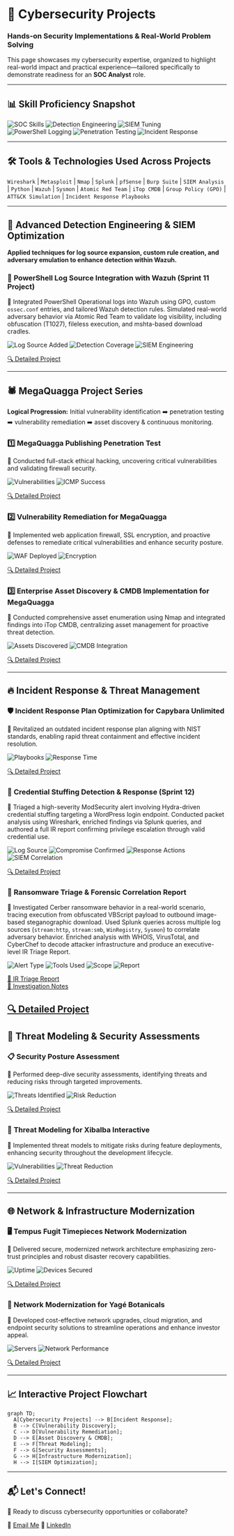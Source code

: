 # 🚀 **Cybersecurity Projects**

### **Hands-on Security Implementations & Real-World Problem Solving**

This page showcases my cybersecurity expertise, organized to highlight real-world impact and practical experience—tailored specifically to demonstrate readiness for an **SOC Analyst** role.

---

## 📊 **Skill Proficiency Snapshot**

![SOC Skills](https://img.shields.io/badge/SOC%20Skills-Advanced-2A9D8F)
![Detection Engineering](https://img.shields.io/badge/Detection%20Engineering-Advanced-2A9D8F)
![SIEM Tuning](https://img.shields.io/badge/SIEM%20Configuration-Wazuh%20%26%20Sysmon-264653)
![PowerShell Logging](https://img.shields.io/badge/PowerShell%20Monitoring-Enabled%20%26%20Tested-2A9D8F)
![Penetration Testing](https://img.shields.io/badge/Penetration%20Testing-Intermediate-264653)
![Incident Response](https://img.shields.io/badge/Incident%20Response-Expert-2A9D8F)

---

## 🛠️ **Tools & Technologies Used Across Projects**

`Wireshark` | `Metasploit` | `Nmap` | `Splunk` | `pfSense` | `Burp Suite` | `SIEM Analysis` | `Python` | `Wazuh` | `Sysmon` | `Atomic Red Team` | `iTop CMDB` | `Group Policy (GPO)` | `ATT&CK Simulation` | `Incident Response Playbooks`

---

## 🧠 **Advanced Detection Engineering & SIEM Optimization**

**Applied techniques for log source expansion, custom rule creation, and adversary emulation to enhance detection within Wazuh.**

### 🧪 **PowerShell Log Source Integration with Wazuh (Sprint 11 Project)**

🔹 Integrated PowerShell Operational logs into Wazuh using GPO, custom `ossec.conf` entries, and tailored Wazuh detection rules. Simulated real-world adversary behavior via Atomic Red Team to validate log visibility, including obfuscation (T1027), fileless execution, and mshta-based download cradles.

![Log Source Added](https://img.shields.io/badge/Log%20Source-PowerShell%20Operational-2A9D8F)
![Detection Coverage](https://img.shields.io/badge/Atomic%20Tests-3%20Simulated%20Attacks-264653)
![SIEM Engineering](https://img.shields.io/badge/SIEM%20Tuning-Custom%20Wazuh%20Rules-2A9D8F)

[🔍 Detailed Project](projects/sprint11_wazuh_logsource.md)

---

## 🕷️ **MegaQuagga Project Series**

**Logical Progression:** Initial vulnerability identification ➡️ penetration testing ➡️ vulnerability remediation ➡️ asset discovery & continuous monitoring.

### 1️⃣ **MegaQuagga Publishing Penetration Test**

🔹 Conducted full-stack ethical hacking, uncovering critical vulnerabilities and validating firewall security.

![Vulnerabilities](https://img.shields.io/badge/Vulnerabilities%20Identified-5+-2A9D8F)
![ICMP Success](https://img.shields.io/badge/ICMP%20Success%20Rate-100%25%20Restored-264653)

[🔍 Detailed Project](projects/MegaQuagga_pentesting_report_preparation.md)

### 2️⃣ **Vulnerability Remediation for MegaQuagga**

🔹 Implemented web application firewall, SSL encryption, and proactive defenses to remediate critical vulnerabilities and enhance security posture.

![WAF Deployed](https://img.shields.io/badge/WAF%20Deployment-Completed-2A9D8F)
![Encryption](https://img.shields.io/badge/Traffic%20Encryption-Enabled-264653)

[🔍 Detailed Project](projects/Vulnerability%20Remediation%20for%20MegaQuagga.md)

### 3️⃣ **Enterprise Asset Discovery & CMDB Implementation for MegaQuagga**

🔹 Conducted comprehensive asset enumeration using Nmap and integrated findings into iTop CMDB, centralizing asset management for proactive threat detection.

![Assets Discovered](https://img.shields.io/badge/Assets%20Discovered-30+-2A9D8F)
![CMDB Integration](https://img.shields.io/badge/CMDB%20Integration-iTop-264653)

[🔍 Detailed Project](projects/enterprise_asset_discovery.md)

---

## 🔥 **Incident Response & Threat Management**

### 🛡️ **Incident Response Plan Optimization for Capybara Unlimited**

🔹 Revitalized an outdated incident response plan aligning with NIST standards, enabling rapid threat containment and effective incident resolution.

![Playbooks](https://img.shields.io/badge/Playbooks%20Developed-3+-2A9D8F)
![Response Time](https://img.shields.io/badge/Response%20Time-30%25%20Improvement-264653)

[🔍 Detailed Project](projects/IRP_review_capybara_unlimited.md)

### 🧪 **Credential Stuffing Detection & Response (Sprint 12)**

🔹 Triaged a high-severity ModSecurity alert involving Hydra-driven credential stuffing targeting a WordPress login endpoint. Conducted packet analysis using Wireshark, enriched findings via Splunk queries, and authored a full IR report confirming privilege escalation through valid credential use.

![Log Source](https://img.shields.io/badge/Log%20Source-ModSecurity%20WAF-2A9D8F)
![Compromise Confirmed](https://img.shields.io/badge/Accounts%20Compromised-admin%20%26%20elliot-264653)
![Response Actions](https://img.shields.io/badge/IR%20Actions-Password%20Reset%20%26%20Forensic%20Review-2A9D8F)
![SIEM Correlation](https://img.shields.io/badge/Splunk%20Correlation-HTTP%20302%20Pivot-264653)

[🔍 Detailed Project](https://github.com/EnoMada/EnoMada/blob/main/projects/Brute_force_detection.md)

### 📂 **Ransomware Triage & Forensic Correlation Report**

🔹 Investigated Cerber ransomware behavior in a real-world scenario, tracing execution from obfuscated VBScript payload to outbound image-based steganographic download. Used Splunk queries across multiple log sources (`stream:http`, `stream:smb`, `WinRegistry`, `Sysmon`) to correlate adversary behavior. Enriched analysis with WHOIS, VirusTotal, and CyberChef to decode attacker infrastructure and produce an executive-level IR Triage Report.

![Alert Type](https://img.shields.io/badge/Incident-Ransomware%20Delivery%20&%20Execution-2A9D8F)
![Tools Used](https://img.shields.io/badge/Log%20Correlation-Splunk%20%7C%20CyberChef%20%7C%20OSINT-264653)
![Scope](https://img.shields.io/badge/Affected%20System-we8105desk-2A9D8F)
![Report](https://img.shields.io/badge/IR%20Report-Completed-2A9D8F)

[📄 IR Triage Report](https://docs.google.com/document/d/1Xb8Ft57e7fKdxcfun9_eTqZqBJ64GtaxBhSNBrIs9nE/edit?tab=t.0#heading=h.o95rl4iy9z4x)  
[📓 Investigation Notes](https://docs.google.com/document/d/1FwzT01-jFsZvm0ukrA5fmAOqaFTqVnHqtq88SSZzYpM/edit?tab=t.xxz5fu5xi7zn#heading=h.gsqa31rk4z5z)

[🔍 Detailed Project](projects/cerber_ransomware_triage.md)
---

## 🎯 **Threat Modeling & Security Assessments**

### 📋 **Security Posture Assessment**

🔹 Performed deep-dive security assessments, identifying threats and reducing risks through targeted improvements.

![Threats Identified](https://img.shields.io/badge/Threats%20Identified-12+-2A9D8F)
![Risk Reduction](https://img.shields.io/badge/Risk%20Reduction-25%25-264653)

[🔍 Detailed Project](projects/assess-business-security-posture.md)

### 🎯 **Threat Modeling for Xibalba Interactive**

🔹 Implemented threat models to mitigate risks during feature deployments, enhancing security throughout the development lifecycle.

![Vulnerabilities](https://img.shields.io/badge/Vulnerabilities%20Identified-8+-2A9D8F)
![Threat Reduction](https://img.shields.io/badge/Threat%20Surface-20%25%20Reduction-264653)

[🔍 Detailed Project](projects/threat_modeling_for_xibalba_interactive.md)

---

## 🌐 **Network & Infrastructure Modernization**

### 🖥️ **Tempus Fugit Timepieces Network Modernization**

🔹 Delivered secure, modernized network architecture emphasizing zero-trust principles and robust disaster recovery capabilities.

![Uptime](https://img.shields.io/badge/Uptime%20Improvement-98%25-2A9D8F)
![Devices Secured](https://img.shields.io/badge/Devices%20Secured-50+-264653)

[🔍 Detailed Project](projects/tempus_fugit_network.md)

### 🌿 **Network Modernization for Yagé Botanicals**

🔹 Developed cost-effective network upgrades, cloud migration, and endpoint security solutions to streamline operations and enhance investor appeal.

![Servers](https://img.shields.io/badge/Servers%20Consolidated-12+-2A9D8F)
![Network Performance](https://img.shields.io/badge/Network%20Performance-40%25%20Improvement-264653)

[🔍 Detailed Project](projects/network_hardening_Yage_Botanicals.md)

---

## 📈 **Interactive Project Flowchart**

```mermaid
graph TD;
  A[Cybersecurity Projects] --> B[Incident Response];
  B --> C[Vulnerability Discovery];
  C --> D[Vulnerability Remediation];
  D --> E[Asset Discovery & CMDB];
  E --> F[Threat Modeling];
  F --> G[Security Assessments];
  G --> H[Infrastructure Modernization];
  H --> I[SIEM Optimization];

```

---

## 📬 **Let's Connect!**

🚀 Ready to discuss cybersecurity opportunities or collaborate?

📧 [Email Me](mailto:kylegill30@yahoo.com)
🔗 [LinkedIn](https://www.linkedin.com/in/kylesportfolio/)
